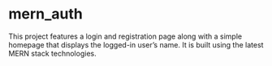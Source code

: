 # mern_auth
This project features a login and registration page along with a simple homepage that displays the logged-in user’s name. It is built using the latest MERN stack technologies.
